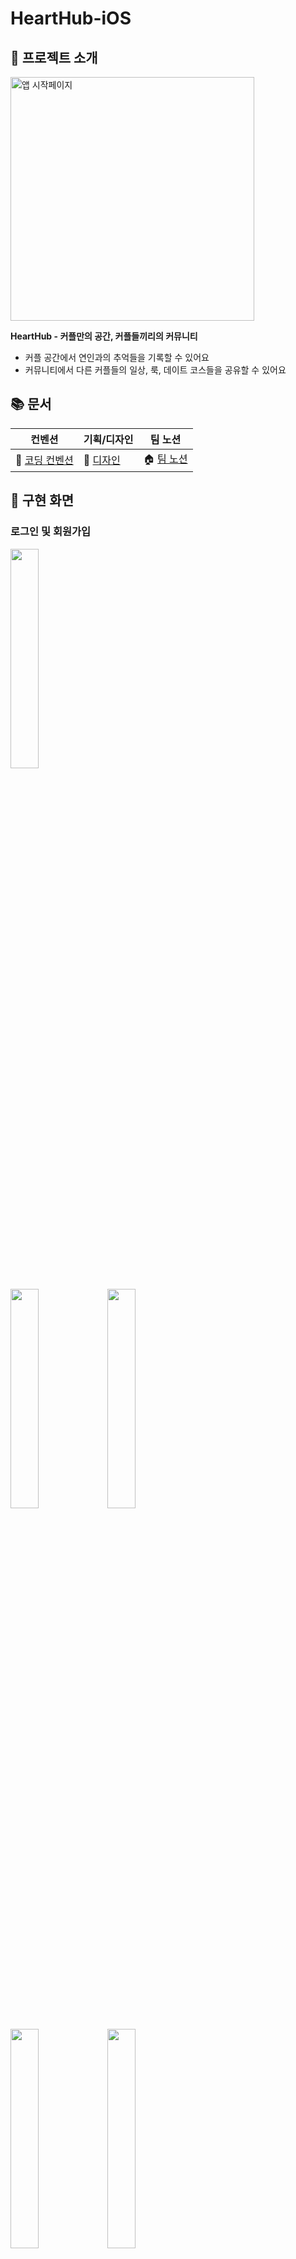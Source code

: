 # HeartHub-iOS

## 🌈 프로젝트 소개 

<img width="390" alt="앱 시작페이지" src="https://github.com/UMC-HeartHub/HeartHub-iOS/assets/59834326/abab446a-a897-4613-b15e-8b9ca4646110">

**HeartHub - 커플만의 공간, 커플들끼리의 커뮤니티**
- 커플 공간에서 연인과의 추억들을 기록할 수 있어요
- 커뮤니티에서 다른 커플들의 일상, 룩, 데이트 코스들을 공유할 수 있어요

## 📚 문서
| 컨벤션                                                                           | 기획/디자인 | 팀 노션  | 
| ------------------------------------------------------------------------------------- | ---------------- | ------ |
| 📜 [코딩 컨벤션](https://occipital-jellyfish-146.notion.site/d71a1e3a1f0640b8a90c98f529e162af?pvs=4) | 🎨 [디자인](https://www.figma.com/design/9dvR4DKky400WzZuKzRglg/HeartHuB?t=Uuh0iGdDL4T8dEkT-0) | 🏠 [팀 노션](https://occipital-jellyfish-146.notion.site/d868a53b16404b5b94b8b6befdf9de2b?v=5753a4fb157143058e530f787860269d&pvs=4)|

## 📱 구현 화면
### 로그인 및 회원가입
<img src="https://github.com/UMC-HeartHub/HeartHub-iOS/assets/59834326/e5c60143-9147-41c5-b258-aa0fc26ade3b" width=30%>
  
  
<img src="https://github.com/UMC-HeartHub/HeartHub-iOS/assets/59834326/67b5af02-dbfe-430f-9cd3-79af1800576b" width=30%> <img src="https://github.com/UMC-HeartHub/HeartHub-iOS/assets/59834326/60334f7d-e516-4512-9841-dd1d867989ae" width=30%>  
  
  
<img src="https://github.com/UMC-HeartHub/HeartHub-iOS/assets/59834326/bf37bf79-87a6-498d-bbac-ba66537b0ca5" width=30%> <img src="https://github.com/UMC-HeartHub/HeartHub-iOS/assets/59834326/89a03926-03a0-42c1-94ae-bc1779947720" width=30%>

### 커플공간
- 연인과의 추억을 기록할 수 있어요
#### 커플공간 - 앨범
#### 커플공간 - 픽
#### 커플공간 - 미션
#### 커플공간 - 계정 연동




### 커뮤니티
- 다른 연인들의 일상들을 볼 수 있어요
#### Daily
#### Look
#### Date
#### 프로필 접속

### 마이페이지 





